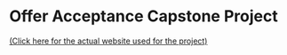 # Offer Acceptance Capstone Project

[(Click here for the actual website used for the project)](https://radumanea23.github.io/UCSDFlockFreightCapstone/)


